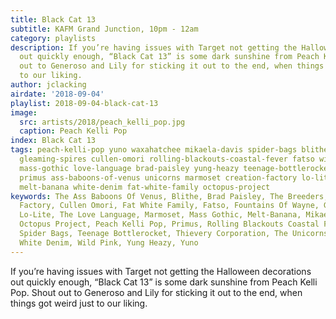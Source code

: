 ```yaml
---
title: Black Cat 13
subtitle: KAFM Grand Junction, 10pm - 12am
category: playlists
description: If you’re having issues with Target not getting the Halloween decorations
  out quickly enough, “Black Cat 13” is some dark sunshine from Peach Kelli Pop. Shout
  out to Generoso and Lily for sticking it out to the end, when things got weird just
  to our liking.
author: jclacking
airdate: '2018-09-04'
playlist: 2018-09-04-black-cat-13
image:
  src: artists/2018/peach_kelli_pop.jpg
  caption: Peach Kelli Pop
index: Black Cat 13
tags: peach-kelli-pop yuno waxahatchee mikaela-davis spider-bags blithe thievery-corporation
  gleaming-spires cullen-omori rolling-blackouts-coastal-fever fatso wild-pink breeders
  mass-gothic love-language brad-paisley yung-heazy teenage-bottlerocket rubblebucket
  primus ass-baboons-of-venus unicorns marmoset creation-factory lo-lite fountains-of-wayne
  melt-banana white-denim fat-white-family octopus-project
keywords: The Ass Baboons Of Venus, Blithe, Brad Paisley, The Breeders, The Creation
  Factory, Cullen Omori, Fat White Family, Fatso, Fountains Of Wayne, Gleaming Spires,
  Lo-Lite, The Love Language, Marmoset, Mass Gothic, Melt-Banana, Mikaela Davis, The
  Octopus Project, Peach Kelli Pop, Primus, Rolling Blackouts Coastal Fever, Rubblebucket,
  Spider Bags, Teenage Bottlerocket, Thievery Corporation, The Unicorns, Waxahatchee,
  White Denim, Wild Pink, Yung Heazy, Yuno
---
```

If you’re having issues with Target not getting the Halloween decorations out quickly enough, “Black Cat 13” is some dark sunshine from Peach Kelli Pop. Shout out to Generoso and Lily for sticking it out to the end, when things got weird just to our liking.

